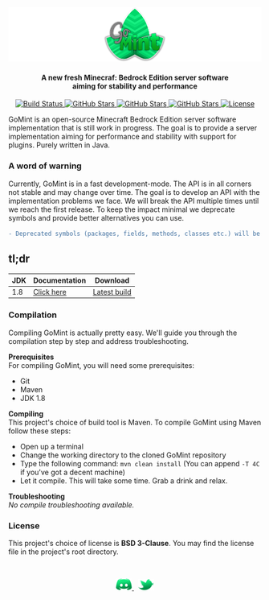 ![GoMint](.github/ASSETS/logo_optimized.png)

<h4 align="center">A new fresh Minecraf: Bedrock Edition server software<br>aiming for stability and performance</h4>
<p align="center">
  
  <!-- BUILD BADGE -->
  <a href="https://travis-ci.org/GoMint/GoMint">
    <img alt="Build Status" src="https://travis-ci.org/GoMint/GoMint.svg?branch=master">
  </a>
  <!-- STAR BADGE -->
  <a href="https://github.com/GoMint/GoMint/stargazers">
    <img alt="GitHub Stars" src="https://img.shields.io/github/stars/GoMint/GoMint.svg">
  </a>
  <!-- ISSUES BADGE -->
  <a href="https://github.com/GoMint/GoMint/issues">
    <img alt="GitHub Stars" src="https://img.shields.io/github/issues/GoMint/GoMint.svg">
  </a>
  <!-- VERSION BADGE -->
  <a href="https://github.com/GoMint/GoMint">
    <img alt="GitHub Stars" src="https://img.shields.io/badge/version-1.0.5-green.svg">
  </a>
  <!-- LICENSE BADGE -->
  <a href="https://opensource.org/licenses/BSD-3-Clause">
    <img alt="License" src="https://img.shields.io/badge/License-BSD%203--Clause-blue.svg">
  </a>

</p>

GoMint is an open-source Minecraft Bedrock Edition server software implementation that is still work in progress. The goal is to provide a server implementation aiming for performance and stability with support for plugins. Purely written in Java.

### A word of warning
Currently, GoMint is in a fast development-mode. The API is in all corners not stable and may change over time. The goal is to develop an API with the implementation problems we face. We will break the API multiple times until we reach the first release. To keep the impact minimal we deprecate symbols and provide better alternatives you can use.

```diff
- Deprecated symbols (packages, fields, methods, classes etc.) will be deleted after two weeks of deprecation
```

## tl;dr
| JDK  | Documentation                        | Download                                                   |
| ---- | ------------------------------------ | ---------------------------------------------------------- |
| 1.8  | [Click here](https://docs.gomint.io) | [Latest build](http://ci.gomint.io/job/GoMint/job/master/) |

### Compilation
Compiling GoMint is actually pretty easy. We'll guide you through the compilation step by step and address troubleshooting.

**Prerequisites**<br>
For compiling GoMint, you will need some prerequisites:
- Git
- Maven
- JDK 1.8
 
**Compiling**<br>
This project's choice of build tool is Maven. To compile GoMint using Maven follow these steps:
- Open up a terminal
- Change the working directory to the cloned GoMint repository
- Type the following command: `mvn clean install` (You can append `-T 4C` if you've got a decent machine)
- Let it compile. This will take some time. Grab a drink and relax.

**Troubleshooting**<br>
_No compile troubleshooting available._

### License
This project's choice of license is **BSD 3-Clause**. You may find the license file in the project's root directory.

<br>
<p align="center">
  
  <!-- DISCORD -->
  <a href="https://discord.gg/qC4nJVN">
    <img width="32" alt="Discord Logo" src=".github/ASSETS/logo_discord.png">
  </a>
  &nbsp;
  <!-- TWITTER -->
  <a href="https://twitter.com/GomintPe">
    <img width="32" alt="Twitter Logo" src=".github/ASSETS/logo_twitter.png">
  </a>

</p>
